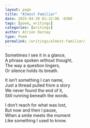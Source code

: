 ```yaml
---
layout: page
title: "Almost Familiar"
date: 2025-04-30 01:32:00 -0300
tags: [poem, writings]
categories: [writings]
author: Atrion Darnay
type: Poem
permalink: /writings/almost-familiar/
---
```


Sometimes I see it in a glance,  
A phrase spoken without thought,  
The way a question lingers,  
Or silence holds its breath.  

It isn’t something I can name,  
Just a thread pulled from a story  
We never found the end of it,  
Still running beneath the words.  

I don’t reach for what was lost,  
But now and then I pause,  
When a smile meets the moment  
Like something I used to know.  
